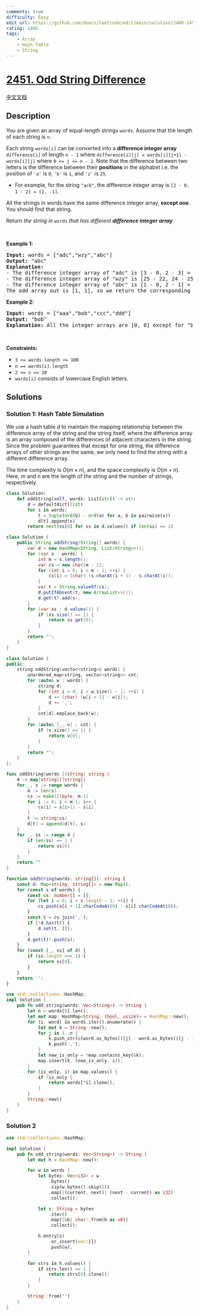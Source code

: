 ```yaml
---
comments: true
difficulty: Easy
edit_url: https://github.com/doocs/leetcode/edit/main/solution/2400-2499/2451.Odd%20String%20Difference/README_EN.md
rating: 1406
tags:
    - Array
    - Hash Table
    - String
---
```


# [2451. Odd String Difference](https://leetcode.com/problems/odd-string-difference)

[中文文档](/solution/2400-2499/2451.Odd%20String%20Difference/README.md)

## Description

<p>You are given an array of equal-length strings <code>words</code>. Assume that the length of each string is <code>n</code>.</p>

<p>Each string <code>words[i]</code> can be converted into a <strong>difference integer array</strong> <code>difference[i]</code> of length <code>n - 1</code> where <code>difference[i][j] = words[i][j+1] - words[i][j]</code> where <code>0 &lt;= j &lt;= n - 2</code>. Note that the difference between two letters is the difference between their <strong>positions</strong> in the alphabet i.e.&nbsp;the position of <code>&#39;a&#39;</code> is <code>0</code>, <code>&#39;b&#39;</code> is <code>1</code>, and <code>&#39;z&#39;</code> is <code>25</code>.</p>

<ul>
	<li>For example, for the string <code>&quot;acb&quot;</code>, the difference integer array is <code>[2 - 0, 1 - 2] = [2, -1]</code>.</li>
</ul>

<p>All the strings in words have the same difference integer array, <strong>except one</strong>. You should find that string.</p>

<p>Return<em> the string in </em><code>words</code><em> that has different <strong>difference integer array</strong>.</em></p>

<p>&nbsp;</p>
<p><strong class="example">Example 1:</strong></p>

<pre>
<strong>Input:</strong> words = [&quot;adc&quot;,&quot;wzy&quot;,&quot;abc&quot;]
<strong>Output:</strong> &quot;abc&quot;
<strong>Explanation:</strong> 
- The difference integer array of &quot;adc&quot; is [3 - 0, 2 - 3] = [3, -1].
- The difference integer array of &quot;wzy&quot; is [25 - 22, 24 - 25]= [3, -1].
- The difference integer array of &quot;abc&quot; is [1 - 0, 2 - 1] = [1, 1]. 
The odd array out is [1, 1], so we return the corresponding string, &quot;abc&quot;.
</pre>

<p><strong class="example">Example 2:</strong></p>

<pre>
<strong>Input:</strong> words = [&quot;aaa&quot;,&quot;bob&quot;,&quot;ccc&quot;,&quot;ddd&quot;]
<strong>Output:</strong> &quot;bob&quot;
<strong>Explanation:</strong> All the integer arrays are [0, 0] except for &quot;bob&quot;, which corresponds to [13, -13].
</pre>

<p>&nbsp;</p>
<p><strong>Constraints:</strong></p>

<ul>
	<li><code>3 &lt;= words.length &lt;= 100</code></li>
	<li><code>n == words[i].length</code></li>
	<li><code>2 &lt;= n &lt;= 20</code></li>
	<li><code>words[i]</code> consists of lowercase English letters.</li>
</ul>

## Solutions

### Solution 1: Hash Table Simulation

We use a hash table $d$ to maintain the mapping relationship between the difference array of the string and the string itself, where the difference array is an array composed of the differences of adjacent characters in the string. Since the problem guarantees that except for one string, the difference arrays of other strings are the same, we only need to find the string with a different difference array.

The time complexity is $O(m \times n)$, and the space complexity is $O(m + n)$. Here, $m$ and $n$ are the length of the string and the number of strings, respectively.

<!-- tabs:start -->

```python
class Solution:
    def oddString(self, words: List[str]) -> str:
        d = defaultdict(list)
        for s in words:
            t = tuple(ord(b) - ord(a) for a, b in pairwise(s))
            d[t].append(s)
        return next(ss[0] for ss in d.values() if len(ss) == 1)
```

```java
class Solution {
    public String oddString(String[] words) {
        var d = new HashMap<String, List<String>>();
        for (var s : words) {
            int m = s.length();
            var cs = new char[m - 1];
            for (int i = 0; i < m - 1; ++i) {
                cs[i] = (char) (s.charAt(i + 1) - s.charAt(i));
            }
            var t = String.valueOf(cs);
            d.putIfAbsent(t, new ArrayList<>());
            d.get(t).add(s);
        }
        for (var ss : d.values()) {
            if (ss.size() == 1) {
                return ss.get(0);
            }
        }
        return "";
    }
}
```

```cpp
class Solution {
public:
    string oddString(vector<string>& words) {
        unordered_map<string, vector<string>> cnt;
        for (auto& w : words) {
            string d;
            for (int i = 0; i < w.size() - 1; ++i) {
                d += (char) (w[i + 1] - w[i]);
                d += ',';
            }
            cnt[d].emplace_back(w);
        }
        for (auto& [_, v] : cnt) {
            if (v.size() == 1) {
                return v[0];
            }
        }
        return "";
    }
};
```

```go
func oddString(words []string) string {
	d := map[string][]string{}
	for _, s := range words {
		m := len(s)
		cs := make([]byte, m-1)
		for i := 0; i < m-1; i++ {
			cs[i] = s[i+1] - s[i]
		}
		t := string(cs)
		d[t] = append(d[t], s)
	}
	for _, ss := range d {
		if len(ss) == 1 {
			return ss[0]
		}
	}
	return ""
}
```

```ts
function oddString(words: string[]): string {
    const d: Map<string, string[]> = new Map();
    for (const s of words) {
        const cs: number[] = [];
        for (let i = 0; i < s.length - 1; ++i) {
            cs.push(s[i + 1].charCodeAt(0) - s[i].charCodeAt(0));
        }
        const t = cs.join(',');
        if (!d.has(t)) {
            d.set(t, []);
        }
        d.get(t)!.push(s);
    }
    for (const [_, ss] of d) {
        if (ss.length === 1) {
            return ss[0];
        }
    }
    return '';
}
```

```rust
use std::collections::HashMap;
impl Solution {
    pub fn odd_string(words: Vec<String>) -> String {
        let n = words[0].len();
        let mut map: HashMap<String, (bool, usize)> = HashMap::new();
        for (i, word) in words.iter().enumerate() {
            let mut k = String::new();
            for j in 1..n {
                k.push_str(&(word.as_bytes()[j] - word.as_bytes()[j - 1]).to_string());
                k.push(',');
            }
            let new_is_only = !map.contains_key(&k);
            map.insert(k, (new_is_only, i));
        }
        for (is_only, i) in map.values() {
            if *is_only {
                return words[*i].clone();
            }
        }
        String::new()
    }
}
```

<!-- tabs:end -->

### Solution 2

<!-- tabs:start -->

```rust
use std::collections::HashMap;

impl Solution {
    pub fn odd_string(words: Vec<String>) -> String {
        let mut h = HashMap::new();

        for w in words {
            let bytes: Vec<i32> = w
                .bytes()
                .zip(w.bytes().skip(1))
                .map(|(current, next)| (next - current) as i32)
                .collect();

            let s: String = bytes
                .iter()
                .map(|&b| char::from(b as u8))
                .collect();

            h.entry(s)
                .or_insert(vec![])
                .push(w);
        }

        for strs in h.values() {
            if strs.len() == 1 {
                return strs[0].clone();
            }
        }

        String::from("")
    }
}
```

<!-- tabs:end -->

<!-- end -->
